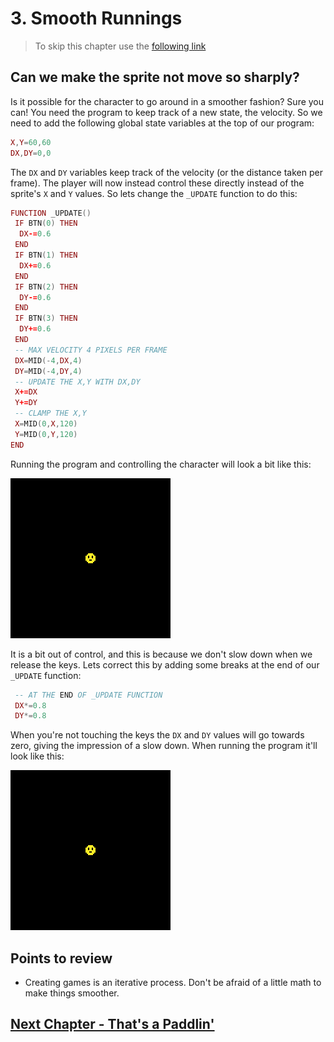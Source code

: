 # 3. Smooth Runnings

> To skip this chapter use the [following link](https://www.pico-8-edu.com/?c=AHB4YQGuAQkPsf4S91xyRJQkA2d3VdJ1WVRkweHv8AKXv8P5bxDNX54-w-EvccotfRjUj-AQPgreIQ2PWlENSNMnGOilwjWSJgMjmVjIyMrEE1Rpv5Nn1SOknXhAvHXVVnrW3EgsGWLfGfvnLPs-h9kfg_rh12X2j3q42iB7h6FcpmAhGKhuK6amsmxvL8uivWYtaeNqQ4tgp4nzsYGBPcGDYs0QI4YODCUhoGUmX9ILJASL5dxcpI_UF1oF8UzThEsDbpEbWBwa2diRCi1LebE5iYSxsfN2Cu2E3JGBo0UKxuLRmXSjaRajRCOhWFvriolyKXyFcHN0LKizUKjkONGEBSMsGE1vAQ==&g=wG6Aw-w06Cw-wsHQHQaAaAaw-wsXgaAaAaw-wsXg6Ew-wrHQHQqQqw-wy6Cw-w06A)

## Can we make the sprite not move so sharply?

Is it possible for the character to go around in a smoother fashion? Sure you can! You need the program to keep track of a new state, the velocity. So we need to add the following global state variables at the top of our program:

```lua
X,Y=60,60
DX,DY=0,0
```

The `DX` and `DY` variables keep track of the velocity (or the distance taken per frame). The player will now instead control these directly instead of the sprite's `X` and `Y` values. So lets change the `_UPDATE` function to do this:

```lua
FUNCTION _UPDATE()
 IF BTN(0) THEN
  DX-=0.6
 END
 IF BTN(1) THEN
  DX+=0.6
 END
 IF BTN(2) THEN
  DY-=0.6
 END
 IF BTN(3) THEN
  DY+=0.6
 END
 -- MAX VELOCITY 4 PIXELS PER FRAME
 DX=MID(-4,DX,4)
 DY=MID(-4,DY,4)
 -- UPDATE THE X,Y WITH DX,DY
 X+=DX
 Y+=DY
 -- CLAMP THE X,Y
 X=MID(0,X,120)
 Y=MID(0,Y,120)
END
```

Running the program and controlling the character will look a bit like this:

![My sprite is out of control!](./assets/3-first-try.gif)

It is a bit out of control, and this is because we don't slow down when we release the keys. Lets correct this by adding some breaks at the end of our `_UPDATE` function:

```lua
 -- AT THE END OF _UPDATE FUNCTION
 DX*=0.8
 DY*=0.8
```

When you're not touching the keys the `DX` and `DY` values will go towards zero, giving the impression of a slow down. When running the program it'll look like this:

![My sprite slows down, phew!](./assets/3-better-velocity.gif)

## Points to review

- Creating games is an iterative process. Don't be afraid of a little math to make things smoother.

## [Next Chapter - That's a Paddlin'](./4-paddles.md)
